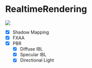 # RealtimeRendering

![](https://github.com/yknishidate/RealtimeRendering/assets/30839669/6f0ecd82-9228-4227-92f8-6d770cbece65)

- [x] Shadow Mapping
- [x] FXAA
- [x] PBR
  - [x] Diffuse IBL
  - [x] Specular IBL
  - [x] Directional Light
